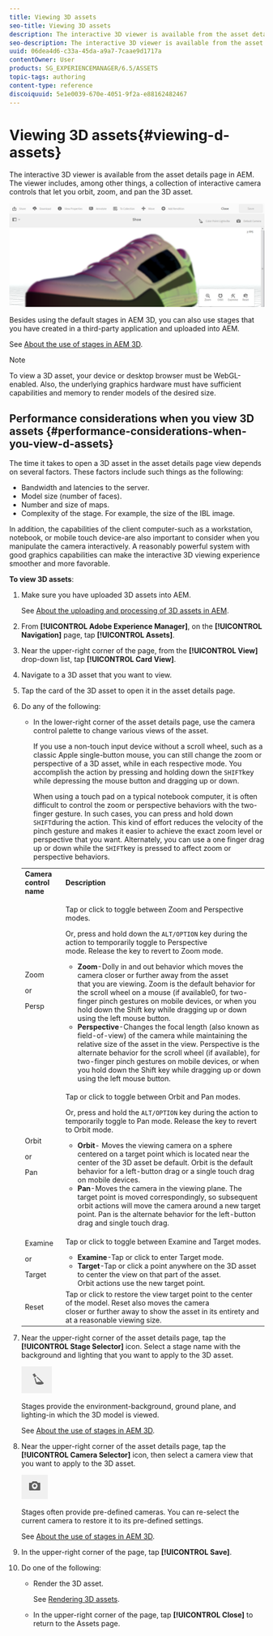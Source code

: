 ```yaml
---
title: Viewing 3D assets
seo-title: Viewing 3D assets
description: The interactive 3D viewer is available from the asset details page in AEM. The viewer includes, among other things, a collection of interactive camera controls that let you orbit, zoom, and pan the 3D asset.
seo-description: The interactive 3D viewer is available from the asset details page in AEM. The viewer includes, among other things, a collection of interactive camera controls that let you orbit, zoom, and pan the 3D asset.
uuid: 06dea4d6-c33a-45da-a9a7-7caae9d1717a
contentOwner: User
products: SG_EXPERIENCEMANAGER/6.5/ASSETS
topic-tags: authoring
content-type: reference
discoiquuid: 5e1e0039-670e-4051-9f2a-e88162482467
---
```


# Viewing 3D assets{#viewing-d-assets}

The interactive 3D viewer is available from the asset details page in AEM. The viewer includes, among other things, a collection of interactive camera controls that let you orbit, zoom, and pan the 3D asset.

![chlimage_1-16](assets/chlimage_1-16.png)

Besides using the default stages in AEM 3D, you can also use stages that you have created in a third-party application and uploaded into AEM.

See [About the use of stages in AEM 3D](/help/sites-classic-ui-authoring/classicui-stages-aem3d.md).

>[!NOTE]
>
>To view a 3D asset, your device or desktop browser must be WebGL-enabled. Also, the underlying graphics hardware must have sufficient capabilities and memory to render models of the desired size.

## Performance considerations when you view 3D assets {#performance-considerations-when-you-view-d-assets}

The time it takes to open a 3D asset in the asset details page view depends on several factors. These factors include such things as the following:

* Bandwidth and latencies to the server.
* Model size (number of faces).
* Number and size of maps.
* Complexity of the stage. For example, the size of the IBL image.

In addition, the capabilities of the client computer-such as a workstation, notebook, or mobile touch device-are also important to consider when you manipulate the camera interactively. A reasonably powerful system with good graphics capabilities can make the interactive 3D viewing experience smoother and more favorable.

**To view 3D assets**:

1. Make sure you have uploaded 3D assets into AEM.

   See [About the uploading and processing of 3D assets in AEM](/help/sites-classic-ui-authoring/classicui-upload-proc-3d.md).
1. From **[!UICONTROL Adobe Experience Manager]**, on the **[!UICONTROL Navigation]** page, tap **[!UICONTROL Assets]**.
1. Near the upper-right corner of the page, from the **[!UICONTROL View]** drop-down list, tap **[!UICONTROL Card View]**.

1. Navigate to a 3D asset that you want to view.
1. Tap the card of the 3D asset to open it in the asset details page.

1. Do any of the following:

    * In the lower-right corner of the asset details page, use the camera control palette to change various views of the asset.

      If you use a non-touch input device without a scroll wheel, such as a classic Apple single-button mouse, you can still change the zoom or perspective of a 3D asset, while in each respective mode. You accomplish the action by pressing and holding down the `SHIFT`key while depressing the mouse button and dragging up or down.

      When using a touch pad on a typical notebook computer, it is often difficult to control the zoom or perspective behaviors with the two-finger gesture. In such cases, you can press and hold down `SHIFT`during the action. This kind of effort reduces the velocity of the pinch gesture and makes it easier to achieve the exact zoom level or perspective that you want. Alternately, you can use a one finger drag up or down while the `SHIFT`key is pressed to affect zoom or perspective behaviors.

    <table>
    <tbody>
      <tr>
      <td><strong>Camera control name</strong><br /> </td>
      <td><strong>Description</strong></td>
      </tr>
      <tr>
      <td><p>Zoom</p> <p>or</p> <p>Persp</p> </td>
      <td><p>Tap or click to toggle between Zoom and Perspective modes.</p> <p>Or, press and hold down the <code>ALT/OPTION</code> key during the action to temporarily toggle to Perspective<br /> mode. Release the key to revert to Zoom mode.</p>
        <ul>
        <li><strong>Zoom</strong>-Dolly in and out behavior which moves the camera closer or further away from the asset<br /> that you are viewing. Zoom is the default behavior for the scroll wheel on a mouse (if available0, for two-finger pinch gestures on mobile devices, or when you hold down the Shift key while dragging up or down using the left mouse button.</li>
        <li><strong>Perspective</strong>-Changes the focal length (also known as field-of-view) of the camera while maintaining the relative size of the asset in the view. Perspective is the alternate behavior for the scroll wheel (if available), for two-finger pinch gestures on mobile devices, or when you hold down the Shift key while dragging up or down using the left mouse button.</li>
        </ul> </td>
      </tr>
      <tr>
      <td><p>Orbit</p> <p>or</p> <p>Pan</p> </td>
      <td><p>Tap or click to toggle between Orbit and Pan modes.</p> <p>Or, press and hold the <code>ALT/OPTION</code> key during the action to temporarily toggle to Pan mode. Release the key to revert to Orbit mode.</p>
        <ul>
        <li><strong>Orbit</strong>- Moves the viewing camera on a sphere centered on a target point which is located near the center of the 3D asset be default. Orbit is the default behavior for a left-button drag or a single touch drag on mobile devices.</li>
        <li><strong>Pan</strong>-Moves the camera in the viewing plane. The target point is moved correspondingly, so subsequent orbit actions will move the camera around a new target point. Pan is the alternate behavior for the left-button drag and single touch drag.</li>
        </ul> </td>
      </tr>
      <tr>
      <td><p>Examine</p> <p>or</p> <p>Target</p> </td>
      <td><p>Tap or click to toggle between Examine and Target modes.</p>
        <ul>
        <li><strong>Examine</strong>-Tap or click to enter Target mode.</li>
        <li><strong>Target</strong>-Tap or click a point anywhere on the 3D asset to center the view on that part of the asset.<br /> Orbit actions use the new target point.</li>
        </ul> </td>
      </tr>
      <tr>
      <td>Reset</td>
      <td>Tap or click to restore the view target point to the center of the model. Reset also moves the camera<br /> closer or further away to show the asset in its entirety and at a reasonable viewing size.</td>
      </tr>
    </tbody>
    </table>

1. Near the upper-right corner of the asset details page, tap the **[!UICONTROL Stage Selector]** icon. Select a stage name with the background and lighting that you want to apply to the 3D asset.

   ![](do-not-localize/chlimage_1-2.png)

   Stages provide the environment-background, ground plane, and lighting-in which the 3D model is viewed.

   See [About the use of stages in AEM 3D](/help/sites-classic-ui-authoring/classicui-stages-aem3d.md).

1. Near the upper-right corner of the asset details page, tap the **[!UICONTROL Camera Selector]** icon, then select a camera view that you want to apply to the 3D asset.

   ![](do-not-localize/chlimage_1-3.png)

   Stages often provide pre-defined cameras. You can re-select the current camera to restore it to its pre-defined settings.

   See [About the use of stages in AEM 3D](/help/sites-classic-ui-authoring/classicui-stages-aem3d.md).

1. In the upper-right corner of the page, tap **[!UICONTROL Save]**.
1. Do one of the following:

    * Render the 3D asset.

      See [Rendering 3D assets](/help/sites-classic-ui-authoring/classicui-rendering-3d.md).

    * In the upper-right corner of the page, tap **[!UICONTROL Close]** to return to the Assets page.

